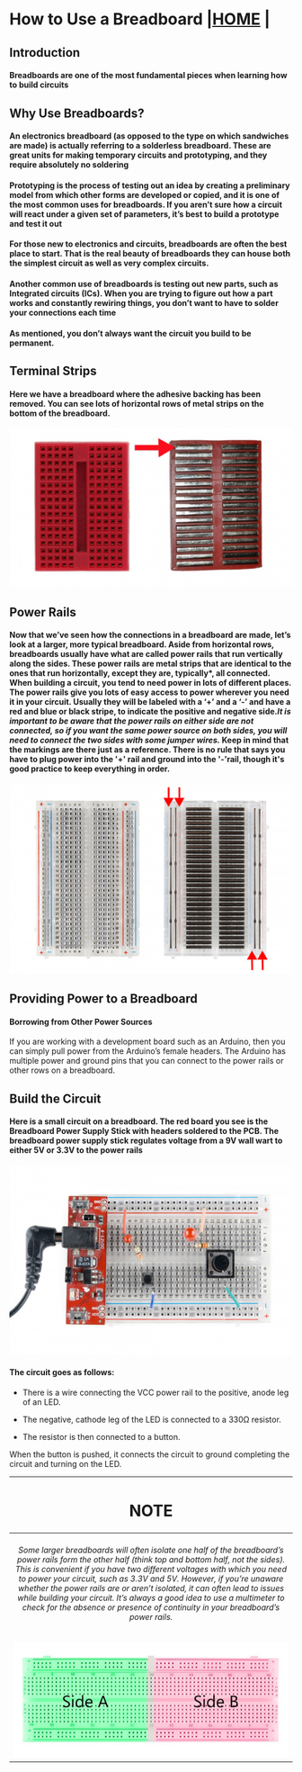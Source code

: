 # How to Use a Breadboard |[HOME](README.md) |

## Introduction

#### Breadboards are one of the most fundamental pieces when learning how to build circuits

## Why Use Breadboards?

#### An electronics breadboard (as opposed to the type on which sandwiches are made) is actually referring to a solderless breadboard. These are great units for making temporary circuits and prototyping, and they require absolutely no soldering

#### Prototyping is the process of testing out an idea by creating a preliminary model from which other forms are developed or copied, and it is one of the most common uses for breadboards. If you aren’t sure how a circuit will react under a given set of parameters, it’s best to build a prototype and test it out

#### For those new to electronics and circuits, breadboards are often the best place to start. That is the real beauty of breadboards they can house both the simplest circuit as well as very complex circuits.
#### Another common use of breadboards is testing out new parts, such as Integrated circuits (ICs). When you are trying to figure out how a part works and constantly rewiring things, you don’t want to have to solder your connections each time

#### As mentioned, you don’t always want the circuit you build to be permanent.
## Terminal Strips

#### Here we have a breadboard where the adhesive backing has been removed. You can see lots of horizontal rows of metal strips on the bottom of the breadboard.
![breadboard](images/breadboard/breadboard6.jpg)

## Power Rails
#### Now that we’ve seen how the connections in a breadboard are made, let’s look at a larger, more typical breadboard. Aside from horizontal rows, breadboards usually have what are called power rails that run vertically along the sides. These power rails are metal strips that are identical to the ones that run horizontally, except they are, typically*, all connected. When building a circuit, you tend to need power in lots of different places. The power rails give you lots of easy access to power wherever you need it in your circuit. Usually they will be labeled with a ‘+’ and a ‘-’ and have a red and blue or black stripe, to indicate the positive and negative side.*It is important to be aware that the power rails on either side are not connected, so if you want the same power source on both sides, you will need to connect the two sides with some jumper wires.* Keep in mind that the markings are there just as a reference. There is no rule that says you have to plug power into the '+' rail and ground into the '-'rail, though it's good practice to keep everything in order.
![breadboard](images/breadboard/breadboard3.jpg)

## Providing Power to a Breadboard
#### Borrowing from Other Power Sources

If you are working with a development board such as an Arduino, then you can simply pull power from the Arduino’s female headers. The Arduino has multiple power and ground pins that you can connect to the power rails or other rows on a breadboard.

## Build the Circuit

#### Here is a small circuit on a breadboard. The red board you see is the Breadboard Power Supply Stick with headers soldered to the PCB. The breadboard power supply stick regulates voltage from a 9V wall wart to either 5V or 3.3V to the power rails

![breadboard](images/breadboard/breadboard5.jpg)

#### The circuit goes as follows:

- There is a wire connecting the VCC power rail to the positive, anode leg of an LED.

- The negative, cathode leg of the LED is connected to a 330Ω resistor.

- The resistor is then connected to a button.

When the button is pushed, it connects the circuit to ground completing the circuit and turning on the LED.

|  <h1> NOTE </h1> |
|  :------------:  |
|<h6> *Some larger breadboards will often isolate one half of the breadboard’s power rails form the other half (think top and bottom half, not the sides). This is convenient if you have two different voltages with which you need to power your circuit, such as 3.3V and 5V. However, if you’re unaware whether the power rails are or aren’t isolated, it can often lead to issues while building your circuit. It’s always a good idea to use a multimeter to check for the absence or presence of continuity in your breadboard’s power rails.* </h6>|
|  ![A dual sided Bread board.](images/breadboard/breadboard8.jpg "this shows a breadboard that is separated in the middle.")  |
